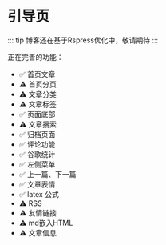 # 引导页

::: tip
博客还在基于Rspress优化中，敬请期待
:::

正在完善的功能：

- ✅️ 首页文章
- ⚠️ 首页分页
- ⚠️ 文章分类
- ⚠️ 文章标签
- ✅️ 页面底部
- ⚠️ 文章搜索
- ✅ 归档页面
- ✅️ 评论功能
- ✅️ 谷歌统计
- ✅️ 左侧菜单
- ✅️ 上一篇、下一篇
- ✅️ 文章表情
- ✅️ latex 公式
- ⚠️ RSS
- ⚠️ 友情链接
- ⚠️ md嵌入HTML
- ⚠️ 文章信息
